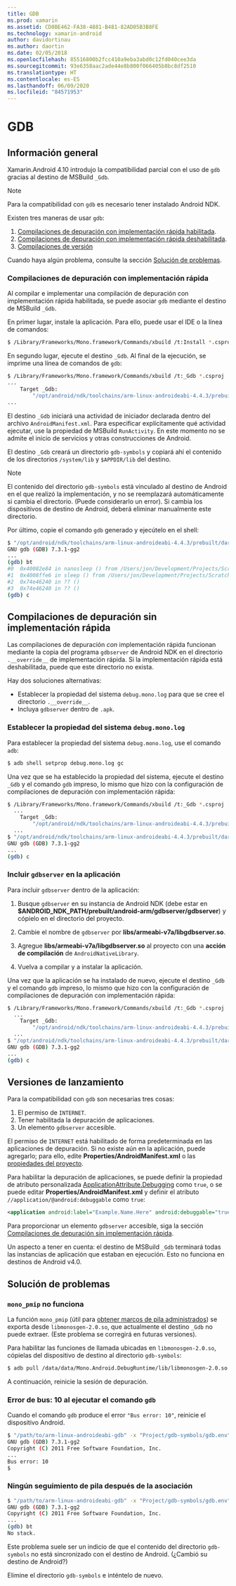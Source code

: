 ```yaml
---
title: GDB
ms.prod: xamarin
ms.assetid: CD0BE462-FA38-4881-B481-82AD05B3B8FE
ms.technology: xamarin-android
author: davidortinau
ms.author: daortin
ms.date: 02/05/2018
ms.openlocfilehash: 85516800b2fcc410a9eba3abd0c12fd040cee3da
ms.sourcegitcommit: 93e6358aac2ade44e8b800f066405b8bc8df2510
ms.translationtype: HT
ms.contentlocale: es-ES
ms.lasthandoff: 06/09/2020
ms.locfileid: "84571953"
---
```

# <a name="gdb"></a>GDB

## <a name="overview"></a>Información general

Xamarin.Android 4.10 introdujo la compatibilidad parcial con el uso de `gdb` gracias al destino de MSBuild `_Gdb`. 

> [!NOTE]
> Para la compatibilidad con `gdb` es necesario tener instalado Android NDK.

Existen tres maneras de usar `gdb`:

1. [Compilaciones de depuración con implementación rápida habilitada](#Debug_Builds_with_Fast_Deployment).
1. [Compilaciones de depuración con implementación rápida deshabilitada](#Debug_Builds_without_Fast_Deployment).
1. [Compilaciones de versión](#Release_Builds)

Cuando haya algún problema, consulte la sección [Solución de problemas](#Troubleshooting).

<a name="Debug_Builds_with_Fast_Deployment"></a>

### <a name="debug-builds-with-fast-deployment"></a>Compilaciones de depuración con implementación rápida

Al compilar e implementar una compilación de depuración con implementación rápida habilitada, se puede asociar `gdb` mediante el destino de MSBuild `_Gdb`.

En primer lugar, instale la aplicación. Para ello, puede usar el IDE o la línea de comandos:

```bash
$ /Library/Frameworks/Mono.framework/Commands/xbuild /t:Install *.csproj
```

En segundo lugar, ejecute el destino `_Gdb`. Al final de la ejecución, se imprime una línea de comandos de `gdb`:

```bash
$ /Library/Frameworks/Mono.framework/Commands/xbuild /t:_Gdb *.csproj
...
    Target _Gdb:
        "/opt/android/ndk/toolchains/arm-linux-androideabi-4.4.3/prebuilt/darwin-x86/bin/arm-linux-androideabi-gdb" -x "/Users/jon/Development/Projects/Scratch.HelloXamarin20//gdb-symbols/gdb.env"
...
```

El destino `_Gdb` iniciará una actividad de iniciador declarada dentro del archivo `AndroidManifest.xml`. Para especificar explícitamente qué actividad ejecutar, use la propiedad de MSBuild `RunActivity`. En este momento no se admite el inicio de servicios y otras construcciones de Android.

El destino `_Gdb` creará un directorio `gdb-symbols` y copiará ahí el contenido de los directorios `/system/lib` y `$APPDIR/lib` del destino.

> [!NOTE]
> El contenido del directorio `gdb-symbols` está vinculado al destino de Android en el que realizó la implementación, y no se reemplazará automáticamente si cambia el directorio. (Puede considerarlo un error). Si cambia los dispositivos de destino de Android, deberá eliminar manualmente este directorio.

Por último, copie el comando `gdb` generado y ejecútelo en el shell:

```bash
$ "/opt/android/ndk/toolchains/arm-linux-androideabi-4.4.3/prebuilt/darwin-x86/bin/arm-linux-androideabi-gdb" -x "/Users/jon/Development/Projects/Scratch.HelloXamarin20//gdb-symbols/gdb.env"
GNU gdb (GDB) 7.3.1-gg2
...
(gdb) bt
#0  0x40082e84 in nanosleep () from /Users/jon/Development/Projects/Scratch.HelloXamarin20/gdb-symbols/libc.so
#1  0x4008ffe6 in sleep () from /Users/jon/Development/Projects/Scratch.HelloXamarin20/gdb-symbols/libc.so
#2  0x74e46240 in ?? ()
#3  0x74e46240 in ?? ()
(gdb) c
```

<a name="Debug_Builds_without_Fast_Deployment"></a>

## <a name="debug-builds-without-fast-deployment"></a>Compilaciones de depuración sin implementación rápida

Las compilaciones de depuración *con* implementación rápida funcionan mediante la copia del programa `gdbserver` de Android NDK en el directorio `.__override__` de implementación rápida. Si la implementación rápida está deshabilitada, puede que este directorio no exista.

Hay dos soluciones alternativas:

- Establecer la propiedad del sistema `debug.mono.log` para que se cree el directorio `.__override__`.
- Incluya `gdbserver` dentro de `.apk`.

### <a name="setting-the-debugmonolog-system-property"></a>Establecer la propiedad del sistema `debug.mono.log`

Para establecer la propiedad del sistema `debug.mono.log`, use el comando `adb`:

```bash
$ adb shell setprop debug.mono.log gc
```

Una vez que se ha establecido la propiedad del sistema, ejecute el destino `_Gdb` y el comando `gdb` impreso, lo mismo que hizo con la configuración de compilaciones de depuración con implementación rápida:

```bash
$ /Library/Frameworks/Mono.framework/Commands/xbuild /t:_Gdb *.csproj
  ...
    Target _Gdb:
        "/opt/android/ndk/toolchains/arm-linux-androideabi-4.4.3/prebuilt/darwin-x86/bin/arm-linux-androideabi-gdb" -x "/Users/jon/Development/Projects/Scratch.HelloXamarin20//gdb-symbols/gdb.env"
  ...
$ "/opt/android/ndk/toolchains/arm-linux-androideabi-4.4.3/prebuilt/darwin-x86/bin/arm-linux-androideabi-gdb" -x "/Users/jon/Development/Projects/Scratch.HelloXamarin20//gdb-symbols/gdb.env"
GNU gdb (GDB) 7.3.1-gg2
...
(gdb) c
```

### <a name="including-gdbserver-in-your-app"></a>Incluir `gdbserver` en la aplicación

Para incluir `gdbserver` dentro de la aplicación:

1. Busque `gdbserver` en su instancia de Android NDK (debe estar en **$ANDROID\_NDK\_PATH/prebuilt/android-arm/gdbserver/gdbserver**) y cópielo en el directorio del proyecto.

2. Cambie el nombre de `gdbserver` por **libs/armeabi-v7a/libgdbserver.so**.

3. Agregue **libs/armeabi-v7a/libgdbserver.so** al proyecto con una **acción de compilación** de `AndroidNativeLibrary`.

4. Vuelva a compilar y a instalar la aplicación.

Una vez que la aplicación se ha instalado de nuevo, ejecute el destino `_Gdb` y el comando `gdb` impreso, lo mismo que hizo con la configuración de compilaciones de depuración con implementación rápida:

```bash
$ /Library/Frameworks/Mono.framework/Commands/xbuild /t:_Gdb *.csproj
  ...
    Target _Gdb:
        "/opt/android/ndk/toolchains/arm-linux-androideabi-4.4.3/prebuilt/darwin-x86/bin/arm-linux-androideabi-gdb" -x "/Users/jon/Development/Projects/Scratch.HelloXamarin20//gdb-symbols/gdb.env"
  ...
$ "/opt/android/ndk/toolchains/arm-linux-androideabi-4.4.3/prebuilt/darwin-x86/bin/arm-linux-androideabi-gdb" -x "/Users/jon/Development/Projects/Scratch.HelloXamarin20//gdb-symbols/gdb.env"
GNU gdb (GDB) 7.3.1-gg2
...
(gdb) c
```

<a name="Release_Builds"></a>

## <a name="release-builds"></a>Versiones de lanzamiento

Para la compatibilidad con `gdb` son necesarias tres cosas:

1. El permiso de `INTERNET`.
2. Tener habilitada la depuración de aplicaciones.
3. Un elemento `gdbserver` accesible.

El permiso de `INTERNET` está habilitado de forma predeterminada en las aplicaciones de depuración. Si no existe aún en la aplicación, puede agregarlo; para ello, edite **Properties/AndroidManifest.xml** o las [propiedades del proyecto](https://github.com/xamarin/recipes/tree/master/Recipes/android/general/projects/add_permissions_to_android_manifest).

Para habilitar la depuración de aplicaciones, se puede definir la propiedad de atributo personalizada [ApplicationAttribute.Debugging](xref:Android.App.ApplicationAttribute.Debuggable) como `true`, o se puede editar **Properties/AndroidManifest.xml** y definir el atributo `//application/@android:debuggable` como `true`:

```xml
<application android:label="Example.Name.Here" android:debuggable="true">
```

Para proporcionar un elemento `gdbserver` accesible, siga la sección [Compilaciones de depuración sin implementación rápida](#Debug_Builds_without_Fast_Deployment).

Un aspecto a tener en cuenta: el destino de MSBuild `_Gdb` terminará todas las instancias de aplicación que estaban en ejecución. Esto no funciona en destinos de Android v4.0.

<a name="Troubleshooting"></a>

## <a name="troubleshooting"></a>Solución de problemas

### <a name="mono_pmip-doesnt-work"></a>`mono_pmip` no funciona

La función `mono_pmip` (útil para [obtener marcos de pila administrados](https://www.mono-project.com/docs/debug+profile/debug/#debugging-with-gdb)) se exporta desde `libmonosgen-2.0.so`, que actualmente el destino `_Gdb` no puede extraer. (Este problema se corregirá en futuras versiones).

Para habilitar las funciones de llamada ubicadas en `libmonosgen-2.0.so`, cópielas del dispositivo de destino al directorio `gdb-symbols`:

```bash
$ adb pull /data/data/Mono.Android.DebugRuntime/lib/libmonosgen-2.0.so Project/gdb-symbols
```

A continuación, reinicie la sesión de depuración.

### <a name="bus-error-10-when-running-the-gdb-command"></a>Error de bus: 10 al ejecutar el comando `gdb`

Cuando el comando `gdb` produce el error `"Bus error: 10"`, reinicie el dispositivo Android.

```bash
$ "/path/to/arm-linux-androideabi-gdb" -x "Project/gdb-symbols/gdb.env"
GNU gdb (GDB) 7.3.1-gg2
Copyright (C) 2011 Free Software Foundation, Inc.
...
Bus error: 10
$
```

### <a name="no-stack-trace-after-attach"></a>Ningún seguimiento de pila después de la asociación

```bash
$ "/path/to/arm-linux-androideabi-gdb" -x "Project/gdb-symbols/gdb.env"
GNU gdb (GDB) 7.3.1-gg2
Copyright (C) 2011 Free Software Foundation, Inc.
...
(gdb) bt
No stack.
```

Este problema suele ser un indicio de que el contenido del directorio `gdb-symbols` no está sincronizado con el destino de Android. (¿Cambió su destino de Android?)

Elimine el directorio `gdb-symbols` e inténtelo de nuevo.
